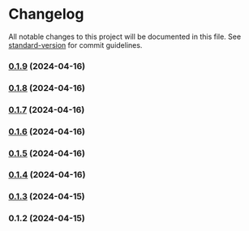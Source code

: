# Changelog

All notable changes to this project will be documented in this file. See [standard-version](https://github.com/conventional-changelog/standard-version) for commit guidelines.

### [0.1.9](https://github.com/ulcheyev/react-maintenance-planner/compare/v0.1.8...v0.1.9) (2024-04-16)

### [0.1.8](https://github.com/ulcheyev/react-maintenance-planner/compare/v0.1.7...v0.1.8) (2024-04-16)

### [0.1.7](https://github.com/ulcheyev/react-maintenance-planner/compare/v0.1.6...v0.1.7) (2024-04-16)

### [0.1.6](https://github.com/ulcheyev/react-maintenance-planner/compare/v0.1.5...v0.1.6) (2024-04-16)

### [0.1.5](https://github.com/ulcheyev/react-maintenance-planner/compare/v0.1.4...v0.1.5) (2024-04-16)

### [0.1.4](https://github.com/ulcheyev/react-maintenance-planner/compare/v0.1.3...v0.1.4) (2024-04-16)

### [0.1.3](https://github.com/ulcheyev/react-maintenance-planner/compare/v0.1.2...v0.1.3) (2024-04-15)

### 0.1.2 (2024-04-15)

